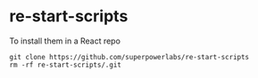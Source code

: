 # re-start-scripts

To install them in a React repo
```
git clone https://github.com/superpowerlabs/re-start-scripts
rm -rf re-start-scripts/.git
```
